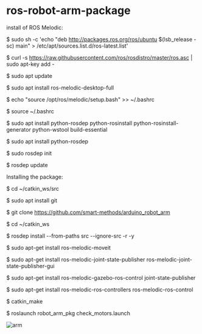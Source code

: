 # ros-robot-arm-package
install of ROS Melodic:

$ sudo sh -c 'echo "deb http://packages.ros.org/ros/ubuntu $(lsb_release -sc) main" > /etc/apt/sources.list.d/ros-latest.list'

$ curl -s https://raw.githubusercontent.com/ros/rosdistro/master/ros.asc | sudo apt-key add -

$ sudo apt update

$ sudo apt install ros-melodic-desktop-full

$ echo "source /opt/ros/melodic/setup.bash" >> ~/.bashrc

$ source ~/.bashrc

$ sudo apt install python-rosdep python-rosinstall python-rosinstall-generator python-wstool build-essential

$ sudo apt install python-rosdep

$ sudo rosdep init

$ rosdep update

Installing the package:

$ cd ~/catkin_ws/src

$ sudo apt install git
  
$ git clone https://github.com/smart-methods/arduino_robot_arm 
 
$ cd ~/catkin_ws
  
$ rosdep install --from-paths src --ignore-src -r -y
  
$ sudo apt-get install ros-melodic-moveit
  
$ sudo apt-get install ros-melodic-joint-state-publisher ros-melodic-joint-state-publisher-gui
  
$ sudo apt-get install ros-melodic-gazebo-ros-control joint-state-publisher
  
$ sudo apt-get install ros-melodic-ros-controllers ros-melodic-ros-control

$ catkin_make

$ roslaunch robot_arm_pkg check_motors.launch

![arm](https://user-images.githubusercontent.com/86454996/123722668-76cdfa00-d891-11eb-840d-9d12b99555e2.PNG)
